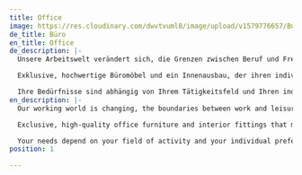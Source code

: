 ```yaml
---
title: Office
image: https://res.cloudinary.com/dwvtvuml8/image/upload/v1579776657/Buero-Bueromoebel-Schreibtisch-Office_z6wmlz.jpg
de_title: Büro
en_title: Office
de_description: |-
  Unsere Arbeitswelt verändert sich, die Grenzen zwischen Beruf und Freizeit lösen sich zunehmend auf. Das Büro ist der Raum, in dem Sie stets den Fokus finden sollten, ganz gleich ob Sie in den eigenen vier Wänden arbeiten oder in der Firma.

  Exklusive, hochwertige Büromöbel und ein Innenausbau, der ihren individuellen Bedürfnissen entspricht, können Sie darin unterstützen, auch in herausfordernden Momenten einen kühlen Kopf zu bewahren. Wand- und Deckenbeschaffenheit können eine große Rolle zur Förderung bestimmter kognitiver Stimmungen spielen, während optimal eingesetztes Licht nachweislich die Konzentrationsfähigkeit fördert. Ein entsprechend dimensioniertes Memo-Board kann zu Ihrer Inspirationsquelle werden, ein auf das Interior abgestimmte Akustiklösung wird zur erfolgsentscheidenden Wohltat. An einem funktional durchdachten Schreibtisch nach Maß finden Sie in Kürze alles was Sie benötigen.

  Ihre Bedürfnisse sind abhängig von Ihrem Tätigkeitsfeld und Ihren individuellen Vorlieben ganz unterschiedlich. Speziell für Ihre Räumlichkeiten geschaffene Büromöbel Designs erhöhen den Wohlfühlfaktor und tragen positiv zu einer ausgewogenen Work-Life Balance bei. Individuelle Büromöbel bringen eine persönliche Note an Ihren Arbeitsplatz und sind optimal auf Ihre Nutzung abgestimmt.
en_description: |-
  Our working world is changing, the boundaries between work and leisure are becoming increasingly blurred. The office is the space in which you should always find focus, regardless of whether you work in your own four walls or in the company.

  Exclusive, high-quality office furniture and interior fittings that meet your individual needs can help you to keep a cool head even in challenging moments. Wall and ceiling properties can play a major role in promoting certain cognitive moods, while optimally used light has been shown to promote concentration. An appropriately dimensioned memo board can become your source of inspiration, and an acoustic solution that is tailored to the interior becomes a boon to success. You will soon find everything you need on a functional, well-designed desk.

  Your needs depend on your field of activity and your individual preferences. Office furniture designs created especially for your premises increase the feel-good factor and contribute positively to a balanced work-life balance. Individual office furniture brings a personal touch to your workplace and is optimally tailored to your use.
position: 1

---
```

